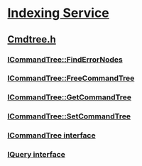 # [Indexing Service](../_indexsrv/index.md)
## [Cmdtree.h](index.md)
### [ICommandTree::FindErrorNodes](../cmdtree/nf-cmdtree-icommandtree-finderrornodes.md)
### [ICommandTree::FreeCommandTree](../cmdtree/nf-cmdtree-icommandtree-freecommandtree.md)
### [ICommandTree::GetCommandTree](../cmdtree/nf-cmdtree-icommandtree-getcommandtree.md)
### [ICommandTree::SetCommandTree](../cmdtree/nf-cmdtree-icommandtree-setcommandtree.md)
### [ICommandTree interface](../cmdtree/nn-cmdtree-icommandtree.md)
### [IQuery interface](../cmdtree/nn-cmdtree-iquery.md)

